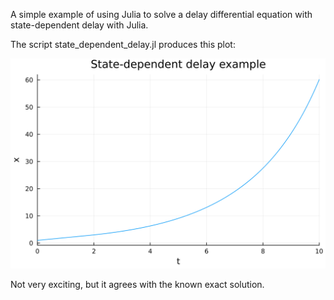 A simple example of using Julia to solve a delay differential equation with
state-dependent delay with Julia.

The script state_dependent_delay.jl produces this plot:

![](https://github.com/WarrenWeckesser/experiments/blob/main/julia/delay-differential-equations/state-dependent-delay/state_dependent_delay_solution.svg)

Not very exciting, but it agrees with the known exact solution.
